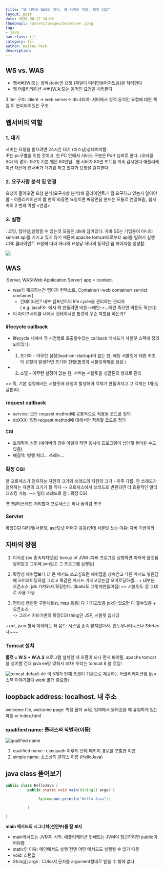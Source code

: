 ```yaml
---
title: "웹 서버와 WAS의 차이, 웹 서버의 역할, 확장 CGI"
layout: post
date: 2020-08-27 10:00
thumbnail: /assets/images/be/server.jpeg
tag:
- java
nav-class: til
category: til
author: Hailey Park
description: 
---
```


## WS vs. WAS

- 웹서버(W.S)는 정적static인 요청 (파일이 미리만들어져있음)을 처리한다
- 웹 어플리케이션 서버(W.A.S)는 동적인 요청을 처리한다

3 tier 구조: client -> web server-> db
4티어: 서버에서 정적.동적인 요청에 대한 책임 이 분리되어있는 구조.

## 웹서버의 역할

### 1. 대기

서버는 요청을 받으려면 24시간 대기 (리스닝)상태여야함.  
IP는 pc구별을 위한 것이고, 한 PC 안에서 서비스 구분은 Port 넘버로 한다. (오라클 SQL의 경우: 1521)
기본 웹은 80번임.. 웹 서버가 80번 포트를 계속 감시한다
애플리케이션 대신에 웹서버가 대기를 하고 있다가 요청을 감지한다.

### 2. 요구사항 분석 및 연결

요청이 들어오면 요청 분석(요구사항 분석)해 클라이언트가 뭘 요구하고 있는지 알아야함 - 어플리케이션이 함
만약 짜장면 요청이면 짜장면을 만드는 모듈로 연결해줌_ 웹서버의 2 번쨰 역할 <연결>  

### 3. 실행

: 코딩, 컴파일,실행할 수 있는것 모음은 jdk에 담겨있다. 자바 SE는 기업용이 아니라 servlet api를 가지고 있지 않기 때문에 apache tomcat으로부터 api를 빌려서 실행  
CGI: 클라이언트 요청에 따라 하나의 요청당 하나의 동적인 웹 페이지를 생성함.  

![](https://img1.daumcdn.net/thumb/R1280x0/?scode=mtistory2&fname=https%3A%2F%2Fblog.kakaocdn.net%2Fdn%2FbNzqkt%2FbtqHjrvGsIl%2FszkOSSF10gv1zlvbcRBEH1%2Fimg.png)

## WAS

:Server, WAS(Web Application Server) app = context.

- was가 제공하는건 앱이자 컨텍스트, Container(=web container/ servlet container)
  - 컨테이너란? 내부 컴포넌트의 life cycle을 관리하는 관리자  
       ( e.g. javaFX- 에서 뭐 만들려면 버튼->페인->...페인 죽으면 버튼도 죽는다)  
- 이 라이프사이클 내에서 컨테이너인 톰캣이 무슨 역할을 하는가?

### lifecycle callback

- lifecycle 내에서 각 시점별로 호출할수있는 callback 메서드가 서블릿 스펙에 정의되어있다.
- 1) 초기화 - 아무런 설정(load-on-startup)이 없는 한, 해당 서블릿에 대한 최초의 요청이 발생하면 초기화 진행(톰캣이 서블릿객체를 생성.)
- 2) 소멸 - 아무런 설정이 없는 한, 서버는 서블릿을 싱글톤의 형태로 관리

=> 즉, 기본 설정에서는 서블릿에 요청이 발생해야 객체가 만들어지고 그 객체는 1개(싱글톤)다.

### request callback

- service: 모든 request method에 공통적으로 적용될 코드를 정의
- doXXX: 특정 request method에 대해서만 적용할 코드를 정의

#### CGI

- 트래픽이 심함 (네이버의 경우 이렇게 하면 동시에 프로그램이 십만개 돌아갈 수도 있음)
- 해결책: 병행 처리... 쓰레드...

### 확장 CGI

한 프로세스가 점유하는 자원의 크기와 쓰레드의 자원의 크기 - 아주 다름.
한 쓰레드가 점유하는 자원의 크기가 훨 작다 -> 프로세스에서 쓰레드로 변환되면 더 효율적인 멀티태스킹 가능.
--> 멀티 쓰레드로 함 : 확장 CGI

!!!!!!멀티쓰레드 처리할때 프로세스는 하나 돌아감 !!!!!!

### Servlet

확장CGI 여러개(서블릿, asc닷넷 어쩌구 등등)인데 서블릿 쓰는 이유: 자바 기반이라.

## 자바의 장점

1. 이식성 (os 종속되지않음) becuz of JVM (자바 프로그램 실행하면 아래에 플랫폼 깔려있고 그위에 jvm있고 그 프로그램 실행됨)
2. 확장성
해쉬맵보다 더 큰 메서드 쓰고싶으면 해쉬맵을 상속받고 다른 메서드 넣은담에 오버라이딩하셈 그리고 똑같은 메서드 가지고있는걸 오버로딩하셈... + 대부분 오픈소스. jdk 가져와서 확장한다. (ibatis도 그렇게만들어짐)
=> 서블릿도 걍 그대로 사용 가능

3. 편리성
왠만한 구현체(list, map 등등) 다 가지고있음 jdk만 있으면 다 할수있음 + 오픈소스  
-> 그래서 자바기반의 확장CGI thing인 JSP, 서블릿 씁니당  

+xml, json 형식 데이터는 왜 씀? : 시스템 종속 받지않아서. 윈도우나리눅스나 자바나c나~~~

### Tomcat 설치

**톰캣 = W.S + W.A.S**
프로그램 설치할 때 호환이 되나 먼저 봐야됨. apache tomcat을 설치할 건데 java ee랑 맞춰서 보자! 우리는 tomcat 8 쓸 것임!

![tomcat default dir](https://img1.daumcdn.net/thumb/R1280x0/?scode=mtistory2&fname=https%3A%2F%2Fblog.kakaocdn.net%2Fdn%2FenHKzG%2FbtqG7S2E9Le%2F424OYQJsPWejWzrox6yK90%2Fimg.png)
이 5개가 현재 톰캣이 기본으로 제공하는 어플리케이션임
(jsp 스펙 이야기할떄 work 폴더 중요함)

## loopback address: localhost. 내 주소

welcome file, welcome page: 특정 폴더 url로 입력해서 들어갔을 때 유일하게 있는 파일 or index.html

### qualified name: 클래스의 식별자(이름)

![qualified name](https://img1.daumcdn.net/thumb/R1280x0/?scode=mtistory2&fname=https%3A%2F%2Fblog.kakaocdn.net%2Fdn%2FcavSwE%2FbtqHlVQWdFR%2FHCOfFr6l4tmlKhbmqUPXy0%2Fimg.png)

1. qualified name : classpath 이후의 전체 패키지 경로를 포함한 이름
2. simple name: 소스상의 클래스 이름 (HelloJava)

## java class 뜯어보기

```java
public class HelloJava {
          public static void main(String[] args) {

               System.out.println("Hello Java");

          }

}
```

**main 메서드의 시그니처(선언부)를 잘 보자**

- main메서드는 JVM이 시작. 애플리케이션 밖에있는 JVM이 접근하려면 public이어야함.
- static인 이유: 메인메서드 실행 전엔 어떤 메서드도 실행될 수 없기 때문
- void: 리턴값
- String[] args : CUI라서 문자를 argument형태로 받을 수 밖에 없다
